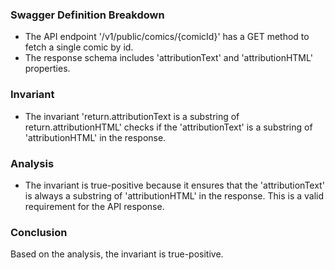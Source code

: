 ### Swagger Definition Breakdown
- The API endpoint '/v1/public/comics/{comicId}' has a GET method to fetch a single comic by id.
- The response schema includes 'attributionText' and 'attributionHTML' properties.

### Invariant
- The invariant 'return.attributionText is a substring of return.attributionHTML' checks if the 'attributionText' is a substring of 'attributionHTML' in the response.

### Analysis
- The invariant is true-positive because it ensures that the 'attributionText' is always a substring of 'attributionHTML' in the response. This is a valid requirement for the API response.

### Conclusion
Based on the analysis, the invariant is true-positive.
